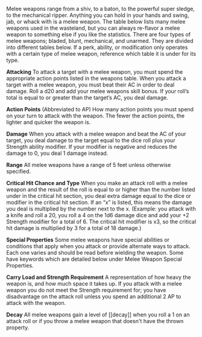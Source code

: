 Melee weapons range from a shiv, to a baton, to the powerful super sledge, to the mechanical ripper. Anything you can hold in your hands and swing, jab, or whack with is a melee weapon. The table below lists many melee weapons used in the wasteland, but you can always re-flavor a melee weapon to something else if you like the statistics. There are four types of melee weapons; bladed, blunt, mechanical, and unarmed. They are divided into different tables below. If a perk, ability, or modification only operates with a certain type of melee weapon, reference which table it is under for its type. 

**Attacking** 
To attack a target with a melee weapon, you must spend the appropriate action points listed in the weapons table. When you attack a target with a melee weapon, you must beat their AC in order to deal damage. Roll a d20 and add your melee weapons skill bonus. If your roll’s total is equal to or greater than the target’s AC, you deal damage. 

**Action Points**
(Abbreviated to AP) How many action points you must spend on your turn to attack with the weapon. The fewer the action points, the lighter and quicker the weapon is. 

**Damage**
When you attack with a melee weapon and beat the AC of your target, you deal damage to the target equal to the dice roll plus your Strength ability modifier. If your modifier is negative and reduces the damage to 0, you deal 1 damage instead. 

**Range**
All melee weapons have a range of 5 feet unless otherwise specified. 

**Critical Hit Chance and Type**
When you make an attack roll with a melee weapon and the result of the roll is equal to or higher than the number listed under in the critical hit section, you deal extra damage equal to the dice or modifier in the critical hit section. If an “x” is listed, this means the damage you deal is multiplied by the number next to the x. (Example: you attack with a knife and roll a 20, you roll a 4 on the 1d6 damage dice and add your +2 Strength modifier for a total of 6. The critical hit modifier is x3, so the critical hit damage is multiplied by 3 for a total of 18 damage.) 

**Special Properties**
Some melee weapons have special abilities or conditions that apply when you attack or provide alternate ways to attack. Each one varies and should be read before wielding the weapon. Some have keywords which are detailed below under Melee Weapon Special Properties. 

**Carry Load and Strength Requirement**
A representation of how heavy the weapon is, and how much space it takes up. If you attack with a melee weapon you do not meet the Strength requirement for; you have disadvantage on the attack roll unless you spend an additional 2 AP to attack with the weapon. 

**Decay**
All melee weapons gain a level of [[decay]] when you roll a 1 on an attack roll or if you throw a melee weapon that doesn't have the thrown property.